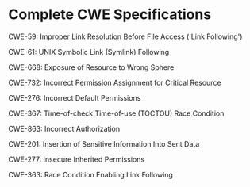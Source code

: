 

# Complete CWE Specifications

CWE-59: Improper Link Resolution Before File Access ('Link Following')

CWE-61: UNIX Symbolic Link (Symlink) Following

CWE-668: Exposure of Resource to Wrong Sphere

CWE-732: Incorrect Permission Assignment for Critical Resource

CWE-276: Incorrect Default Permissions

CWE-367: Time-of-check Time-of-use (TOCTOU) Race Condition

CWE-863: Incorrect Authorization

CWE-201: Insertion of Sensitive Information Into Sent Data

CWE-277: Insecure Inherited Permissions

CWE-363: Race Condition Enabling Link Following